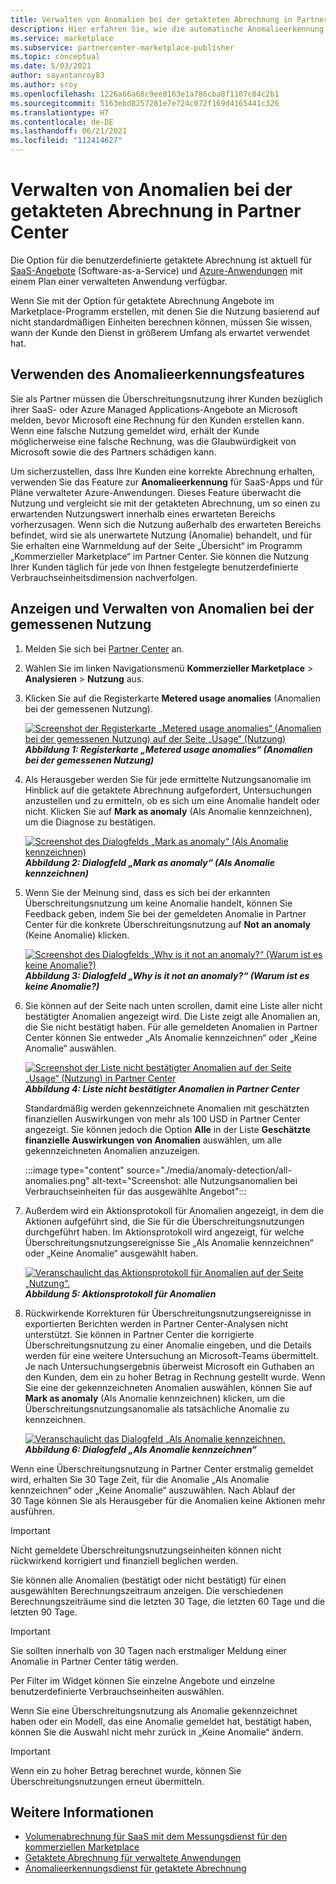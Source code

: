 ```yaml
---
title: Verwalten von Anomalien bei der getakteten Abrechnung in Partner Center | Azure Marketplace
description: Hier erfahren Sie, wie die automatische Anomalieerkennung für getaktete Abrechnungen dafür sorgt, dass Ihre Kunden für die gemessene Nutzung von Angeboten über Ihren kommerziellen Marketplace eine korrekte Rechnung erhalten.
ms.service: marketplace
ms.subservice: partnercenter-marketplace-publisher
ms.topic: conceptual
ms.date: 5/03/2021
author: sayantanroy83
ms.author: sroy
ms.openlocfilehash: 1226a66a68c9ee8163e1a786cba8f1107c84c2b1
ms.sourcegitcommit: 5163ebd8257281e7e724c072f169d4165441c326
ms.translationtype: HT
ms.contentlocale: de-DE
ms.lasthandoff: 06/21/2021
ms.locfileid: "112414627"
---
```

# <a name="manage-metered-billing-anomalies-in-partner-center"></a>Verwalten von Anomalien bei der getakteten Abrechnung in Partner Center

Die Option für die benutzerdefinierte getaktete Abrechnung ist aktuell für [SaaS-Angebote](plan-saas-offer.md) (Software-as-a-Service) und [Azure-Anwendungen](plan-azure-application-offer.md#types-of-plans) mit einem Plan einer verwalteten Anwendung verfügbar.

Wenn Sie mit der Option für getaktete Abrechnung Angebote im Marketplace-Programm erstellen, mit denen Sie die Nutzung basierend auf nicht standardmäßigen Einheiten berechnen können, müssen Sie wissen, wann der Kunde den Dienst in größerem Umfang als erwartet verwendet hat.

## <a name="use-the-anomaly-detection-feature"></a>Verwenden des Anomalieerkennungsfeatures

Sie als Partner müssen die Überschreitungsnutzung ihrer Kunden bezüglich ihrer SaaS- oder Azure Managed Applications-Angebote an Microsoft melden, bevor Microsoft eine Rechnung für den Kunden erstellen kann. Wenn eine falsche Nutzung gemeldet wird, erhält der Kunde möglicherweise eine falsche Rechnung, was die Glaubwürdigkeit von Microsoft sowie die des Partners schädigen kann.

Um sicherzustellen, dass Ihre Kunden eine korrekte Abrechnung erhalten, verwenden Sie das Feature zur **Anomalieerkennung** für SaaS-Apps und für Pläne verwalteter Azure-Anwendungen. Dieses Feature überwacht die Nutzung und vergleicht sie mit der getakteten Abrechnung, um so einen zu erwartenden Nutzungswert innerhalb eines erwarteten Bereichs vorherzusagen. Wenn sich die Nutzung außerhalb des erwarteten Bereichs befindet, wird sie als unerwartete Nutzung (Anomalie) behandelt, und für Sie erhalten eine Warnmeldung auf der Seite „Übersicht“ im Programm „Kommerzieller Marketplace“ im Partner Center. Sie können die Nutzung Ihrer Kunden täglich für jede von Ihnen festgelegte benutzerdefinierte Verbrauchseinheitsdimension nachverfolgen.

## <a name="view-and-manage-metered-usage-anomalies"></a>Anzeigen und Verwalten von Anomalien bei der gemessenen Nutzung

1. Melden Sie sich bei [Partner Center](https://partner.microsoft.com/dashboard/home) an.
1. Wählen Sie im linken Navigationsmenü **Kommerzieller Marketplace** > **Analysieren** > **Nutzung** aus.
1. Klicken Sie auf die Registerkarte **Metered usage anomalies** (Anomalien bei der gemessenen Nutzung).

    [![Screenshot der Registerkarte „Metered usage anomalies“ (Anomalien bei der gemessenen Nutzung) auf der Seite „Usage“ (Nutzung)](./media/anomaly-detection/metered-usage-anomalies.png)](./media/anomaly-detection/metered-usage-anomalies.png#lightbox)<br>
    ***Abbildung 1: Registerkarte „Metered usage anomalies“ (Anomalien bei der gemessenen Nutzung)***

1. Als Herausgeber werden Sie für jede ermittelte Nutzungsanomalie im Hinblick auf die getaktete Abrechnung aufgefordert, Untersuchungen anzustellen und zu ermitteln, ob es sich um eine Anomalie handelt oder nicht. Klicken Sie auf **Mark as anomaly** (Als Anomalie kennzeichnen), um die Diagnose zu bestätigen.

     [![Screenshot des Dialogfelds „Mark as anomaly“ (Als Anomalie kennzeichnen)](./media/anomaly-detection/mark-as-anomaly.png)](./media/anomaly-detection/mark-as-anomaly.png#lightbox)<br>
    ***Abbildung 2: Dialogfeld „Mark as anomaly“ (Als Anomalie kennzeichnen)***

1. Wenn Sie der Meinung sind, dass es sich bei der erkannten Überschreitungsnutzung um keine Anomalie handelt, können Sie Feedback geben, indem Sie bei der gemeldeten Anomalie in Partner Center für die konkrete Überschreitungsnutzung auf **Not an anomaly** (Keine Anomalie) klicken.

    [![Screenshot des Dialogfelds „Why is it not an anomaly?“ (Warum ist es keine Anomalie?)](./media/anomaly-detection/why-is-it-not-an-anomaly.png)](./media/anomaly-detection/why-is-it-not-an-anomaly.png#lightbox)
    ***Abbildung 3: Dialogfeld „Why is it not an anomaly?“ (Warum ist es keine Anomalie?)***

1. Sie können auf der Seite nach unten scrollen, damit eine Liste aller nicht bestätigter Anomalien angezeigt wird. Die Liste zeigt alle Anomalien an, die Sie nicht bestätigt haben. Für alle gemeldeten Anomalien in Partner Center können Sie entweder „Als Anomalie kennzeichnen“ oder „Keine Anomalie“ auswählen.

   [![Screenshot der Liste nicht bestätigter Anomalien auf der Seite „Usage“ (Nutzung) in Partner Center](./media/anomaly-detection/unacknowledged-anomalies.png)](./media/anomaly-detection/unacknowledged-anomalies.png#lightbox)<br>
    ***Abbildung 4: Liste nicht bestätigter Anomalien in Partner Center***

    Standardmäßig werden gekennzeichnete Anomalien mit geschätzten finanziellen Auswirkungen von mehr als 100 USD in Partner Center angezeigt. Sie können jedoch die Option **Alle** in der Liste **Geschätzte finanzielle Auswirkungen von Anomalien** auswählen, um alle gekennzeichneten Anomalien anzuzeigen.

    :::image type="content" source="./media/anomaly-detection/all-anomalies.png" alt-text="Screenshot: alle Nutzungsanomalien bei Verbrauchseinheiten für das ausgewählte Angebot":::

1. Außerdem wird ein Aktionsprotokoll für Anomalien angezeigt, in dem die Aktionen aufgeführt sind, die Sie für die Überschreitungsnutzungen durchgeführt haben. Im Aktionsprotokoll wird angezeigt, für welche Überschreitungsnutzungsereignisse Sie „Als Anomalie kennzeichnen“ oder „Keine Anomalie“ ausgewählt haben.

   [![Veranschaulicht das Aktionsprotokoll für Anomalien auf der Seite „Nutzung“.](./media/anomaly-detection/anomaly-action-log.png)](./media/anomaly-detection/anomaly-action-log.png#lightbox)<br>
   ***Abbildung 5: Aktionsprotokoll für Anomalien***

1. Rückwirkende Korrekturen für Überschreitungsnutzungsereignisse in exportierten Berichten werden in Partner Center-Analysen nicht unterstützt. Sie können in Partner Center die korrigierte Überschreitungsnutzung zu einer Anomalie eingeben, und die Details werden für eine weitere Untersuchung an Microsoft-Teams übermittelt. Je nach Untersuchungsergebnis überweist Microsoft ein Guthaben an den Kunden, dem ein zu hoher Betrag in Rechnung gestellt wurde. Wenn Sie eine der gekennzeichneten Anomalien auswählen, können Sie auf **Mark as anomaly** (Als Anomalie kennzeichnen) klicken, um die Überschreitungsnutzungsanomalie als tatsächliche Anomalie zu kennzeichnen.

   [![Veranschaulicht das Dialogfeld „Als Anomalie kennzeichnen.](./media/anomaly-detection/new-reported-usage.png)](./media/anomaly-detection/new-reported-usage.png#lightbox)<br>
   ***Abbildung 6: Dialogfeld „Als Anomalie kennzeichnen“***

Wenn eine Überschreitungsnutzung in Partner Center erstmalig gemeldet wird, erhalten Sie 30 Tage Zeit, für die Anomalie „Als Anomalie kennzeichnen“ oder „Keine Anomalie“ auszuwählen. Nach Ablauf der 30 Tage können Sie als Herausgeber für die Anomalien keine Aktionen mehr ausführen.

> [!IMPORTANT]
> Nicht gemeldete Überschreitungsnutzungseinheiten können nicht rückwirkend korrigiert und finanziell beglichen werden.

Sie können alle Anomalien (bestätigt oder nicht bestätigt) für einen ausgewählten Berechnungszeitraum anzeigen. Die verschiedenen Berechnungszeiträume sind die letzten 30 Tage, die letzten 60 Tage und die letzten 90 Tage.

> [!IMPORTANT]
> Sie sollten innerhalb von 30 Tagen nach erstmaliger Meldung einer Anomalie in Partner Center tätig werden.

Per Filter im Widget können Sie einzelne Angebote und einzelne benutzerdefinierte Verbrauchseinheiten auswählen.

Wenn Sie eine Überschreitungsnutzung als Anomalie gekennzeichnet haben oder ein Modell, das eine Anomalie gemeldet hat, bestätigt haben, können Sie die Auswahl nicht mehr zurück in „Keine Anomalie“ ändern.

> [!IMPORTANT]
> Wenn ein zu hoher Betrag berechnet wurde, können Sie Überschreitungsnutzungen erneut übermitteln.

## <a name="see-also"></a>Weitere Informationen
- [Volumenabrechnung für SaaS mit dem Messungsdienst für den kommerziellen Marketplace](./partner-center-portal/saas-metered-billing.md)
- [Getaktete Abrechnung für verwaltete Anwendungen](marketplace-metering-service-apis.md)
- [Anomalieerkennungsdienst für getaktete Abrechnung](./partner-center-portal/anomaly-detection-service-for-metered-billing.md)
